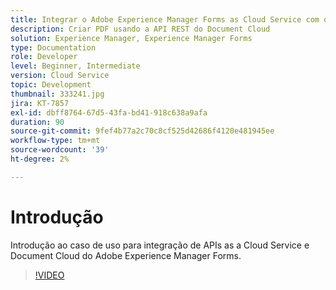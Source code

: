 ```yaml
---
title: Integrar o Adobe Experience Manager Forms as Cloud Service com o Document Cloud
description: Criar PDF usando a API REST do Document Cloud
solution: Experience Manager, Experience Manager Forms
type: Documentation
role: Developer
level: Beginner, Intermediate
version: Cloud Service
topic: Development
thumbnail: 333241.jpg
jira: KT-7857
exl-id: dbff8764-67d5-43fa-bd41-918c638a9afa
duration: 90
source-git-commit: 9fef4b77a2c70c8cf525d42686f4120e481945ee
workflow-type: tm+mt
source-wordcount: '39'
ht-degree: 2%

---
```


# Introdução

Introdução ao caso de uso para integração de APIs as a Cloud Service e Document Cloud do Adobe Experience Manager Forms.

>[!VIDEO](https://video.tv.adobe.com/v/333241?quality=12&learn=on)
